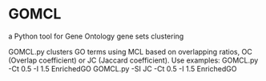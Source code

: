 # GOMCL
a Python tool for Gene Ontology gene sets clustering


GOMCL.py clusters GO terms using MCL based on overlapping ratios, OC (Overlap coefficient) or JC (Jaccard coefficient).
Use examples:
GOMCL.py -Ct 0.5 -I 1.5 EnrichedGO
GOMCL.py -SI JC -Ct 0.5 -I 1.5 EnrichedGO

